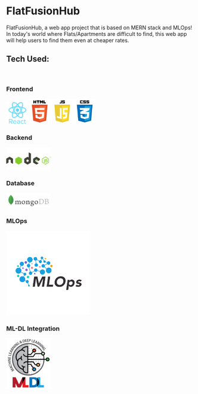 # FlatFusionHub
FlatFusionHub, a web app project that is based on MERN stack and MLOps!
In today's world where Flats/Apartments are difficult to find, this web app will help users to find them even at cheaper rates.

## Tech Used:
  <img src="https://upload.wikimedia.org/wikipedia/commons/9/94/MERN-logo.png" style="width:400px" alt="">
  
### Frontend
<img src="/assets/react.png" style="width:60px" alt=""><img src="/assets/frontend.png" style="width:180px" alt="">

### Backend
<img src="/assets/nodejs.png" style="width:120px" alt="">

### Database
<img src="/assets/mongodb.png" style="width:120px" alt="">

### MLOps
<img src="/assets/MLOps.png"  alt="">

### ML-DL Integration
<img src="/assets/MLDL.png" style="width:120px" alt="">
